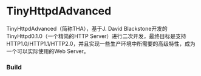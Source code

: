 # TinyHttpdAdvanced
TinyHttpdAdvanced（简称THA），基于J. David Blackstone开发的TinyHttpd0.1.0（一个精简的HTTP Server）进行二次开发，最终目标是支持HTTP1.0/HTTP1.1/HTTP2.0，并且实现一些生产环境中所需要的高级特性，成为一个可以实际使用的Web Server。


### Build
